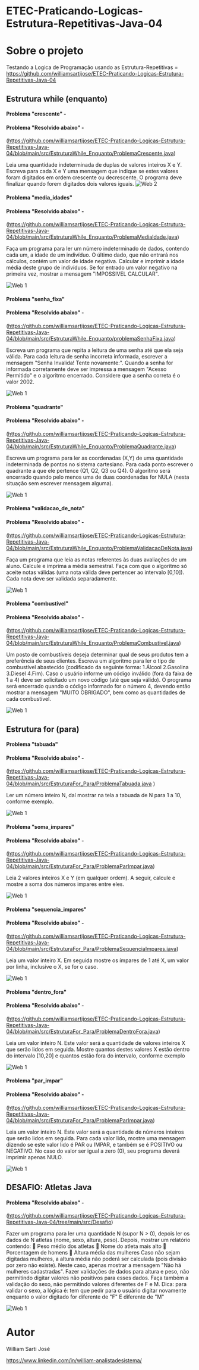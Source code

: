 # ETEC-Praticando-Logicas-Estrutura-Repetitivas-Java-04


# Sobre o projeto

Testando a Logica de Programação usando as Estrutura-Repetitivas  = https://github.com/williamsartijose/ETEC-Praticando-Logicas-Estrutura-Repetitivas-Java-04

## Estrutura while (enquanto)
#### Problema "crescente" -  
#### Problema "Resolvido abaixo" -  
(https://github.com/williamsartijose/ETEC-Praticando-Logicas-Estrutura-Repetitivas-Java-04/blob/main/src/EstruturaWhile_Enquanto/ProblemaCrescente.java)

Leia uma quantidade indeterminada de duplas de valores inteiros X e Y. Escreva para cada X e Y uma
mensagem que indique se estes valores foram digitados em ordem crescente ou decrescente. O
programa deve finalizar quando forem digitados dois valores iguais.
![Web 2](https://github.com/williamsartijose/ETEC-Praticando-Logicas-Estrutura-Repetitivas-Java-04/blob/main/1.png)

#### Problema "media_idades"
#### Problema "Resolvido abaixo" -  
(https://github.com/williamsartijose/ETEC-Praticando-Logicas-Estrutura-Repetitivas-Java-04/blob/main/src/EstruturaWhile_Enquanto/ProblemaMediaIdade.java)

Faça um programa para ler um número indeterminado de dados, contendo cada um, a idade de um
indivíduo. O último dado, que não entrará nos cálculos, contém um valor de idade negativa. Calcular
e imprimir a idade média deste grupo de indivíduos. Se for entrado um valor negativo na primeira vez,
mostrar a mensagem "IMPOSSIVEL CALCULAR".

![Web 1](https://github.com/williamsartijose/ETEC-Praticando-Logicas-Estrutura-Repetitivas-Java-04/blob/main/2.png)

#### Problema "senha_fixa"
#### Problema "Resolvido abaixo" -  
(https://github.com/williamsartijose/ETEC-Praticando-Logicas-Estrutura-Repetitivas-Java-04/blob/main/src/EstruturaWhile_Enquanto/problemaSenhaFixa.java)

Escreva um programa que repita a leitura de uma senha até que ela seja válida. Para cada leitura de
senha incorreta informada, escrever a mensagem "Senha Invalida! Tente novamente:". Quando a senha
for informada corretamente deve ser impressa a mensagem "Acesso Permitido" e o algoritmo
encerrado. Considere que a senha correta é o valor 2002.

![Web 1](https://github.com/williamsartijose/ETEC-Praticando-Logicas-Estrutura-Repetitivas-Java-04/blob/main/3.png)

#### Problema "quadrante"
#### Problema "Resolvido abaixo" -  
(https://github.com/williamsartijose/ETEC-Praticando-Logicas-Estrutura-Repetitivas-Java-04/blob/main/src/EstruturaWhile_Enquanto/ProblemaQuadrante.java)

Escreva um programa para ler as coordenadas (X,Y) de uma quantidade indeterminada de pontos no
sistema cartesiano. Para cada ponto escrever o quadrante a que ele pertence (Q1, Q2, Q3 ou Q4). O
algoritmo será encerrado quando pelo menos uma de duas coordenadas for NULA (nesta situação sem
escrever mensagem alguma).

![Web 1](https://github.com/williamsartijose/ETEC-Praticando-Logicas-Estrutura-Repetitivas-Java-04/blob/main/4.png)


#### Problema "validacao_de_nota"
#### Problema "Resolvido abaixo" -  
(https://github.com/williamsartijose/ETEC-Praticando-Logicas-Estrutura-Repetitivas-Java-04/blob/main/src/EstruturaWhile_Enquanto/ProblemaValidacaoDeNota.java)

Faça um programa que leia as notas referentes às duas avaliações de um aluno. Calcule e imprima a
média semestral. Faça com que o algoritmo só aceite notas válidas (uma nota válida deve pertencer ao
intervalo [0,10]). Cada nota deve ser validada separadamente.

![Web 1](https://github.com/williamsartijose/ETEC-Praticando-Logicas-Estrutura-Repetitivas-Java-04/blob/main/5.png)

#### Problema "combustivel"
#### Problema "Resolvido abaixo" -  
(https://github.com/williamsartijose/ETEC-Praticando-Logicas-Estrutura-Repetitivas-Java-04/blob/main/src/EstruturaWhile_Enquanto/ProblemaCombustivel.java)

Um posto de combustíveis deseja determinar qual de seus produtos tem a preferência de seus clientes.
Escreva um algoritmo para ler o tipo de combustível abastecido (codificado da seguinte forma:
1.Álcool 2.Gasolina 3.Diesel 4.Fim). Caso o usuário informe um código inválido (fora da faixa de 1 a
4) deve ser solicitado um novo código (até que seja válido). O programa será encerrado quando o
código informado for o número 4, devendo então mostrar a mensagem "MUITO OBRIGADO", bem
como as quantidades de cada combustível.

![Web 1](https://github.com/williamsartijose/ETEC-Praticando-Logicas-Estrutura-Repetitivas-Java-04/blob/main/6.png)

## Estrutura for (para) 

#### Problema "tabuada"
#### Problema "Resolvido abaixo" -  
(https://github.com/williamsartijose/ETEC-Praticando-Logicas-Estrutura-Repetitivas-Java-04/blob/main/src/EstruturaFor_Para/ProblemaTabuada.java )

Ler um número inteiro N, daí mostrar na tela a tabuada de N para 1 a 10, conforme exemplo.

![Web 1](https://github.com/williamsartijose/ETEC-Praticando-Logicas-Estrutura-Repetitivas-Java-04/blob/main/11.png)

#### Problema "soma_impares"
#### Problema "Resolvido abaixo" -  
(https://github.com/williamsartijose/ETEC-Praticando-Logicas-Estrutura-Repetitivas-Java-04/blob/main/src/EstruturaFor_Para/ProblemaParImpar.java)

Leia 2 valores inteiros X e Y (em qualquer ordem). A seguir, calcule e mostre a soma dos números
impares entre eles.

![Web 1](https://github.com/williamsartijose/ETEC-Praticando-Logicas-Estrutura-Repetitivas-Java-04/blob/main/12.png)

#### Problema "sequencia_impares"
#### Problema "Resolvido abaixo" -  
(https://github.com/williamsartijose/ETEC-Praticando-Logicas-Estrutura-Repetitivas-Java-04/blob/main/src/EstruturaFor_Para/ProblemaSequenciaImpares.java)

Leia um valor inteiro X. Em seguida mostre os ímpares de 1 até X, um valor por linha, inclusive o X,
se for o caso.


![Web 1](https://github.com/williamsartijose/ETEC-Praticando-Logicas-Estrutura-Repetitivas-Java-04/blob/main/12.png)

#### Problema "dentro_fora"
#### Problema "Resolvido abaixo" -  
(https://github.com/williamsartijose/ETEC-Praticando-Logicas-Estrutura-Repetitivas-Java-04/blob/main/src/EstruturaFor_Para/ProblemaDentroFora.java)

Leia um valor inteiro N. Este valor será a quantidade de valores inteiros X que serão lidos em seguida.
Mostre quantos destes valores X estão dentro do intervalo [10,20] e quantos estão fora do intervalo,
conforme exemplo


![Web 1](https://github.com/williamsartijose/ETEC-Praticando-Logicas-Estrutura-Repetitivas-Java-04/blob/main/144.PNG)

#### Problema "par_impar"
#### Problema "Resolvido abaixo" -  
(https://github.com/williamsartijose/ETEC-Praticando-Logicas-Estrutura-Repetitivas-Java-04/blob/main/src/EstruturaFor_Para/ProblemaParImpar.java)

Leia um valor inteiro N. Este valor será a quantidade de números inteiros que serão lidos em seguida.
Para cada valor lido, mostre uma mensagem dizendo se este valor lido é PAR ou IMPAR, e também
se é POSITIVO ou NEGATIVO. No caso do valor ser igual a zero (0), seu programa deverá imprimir
apenas NULO.


![Web 1](https://github.com/williamsartijose/ETEC-Praticando-Logicas-Estrutura-Repetitivas-Java-04/blob/main/15.png)


## DESAFIO: Atletas Java 
#### Problema "Resolvido abaixo" -  
(https://github.com/williamsartijose/ETEC-Praticando-Logicas-Estrutura-Repetitivas-Java-04/tree/main/src/Desafio)


Fazer um programa para ler uma quantidade N (supor N > 0), depois ler os dados de N atletas (nome,
sexo, altura, peso). Depois, mostrar um relatório contendo:
 Peso médio dos atletas
 Nome do atleta mais alto
 Porcentagem de homens
 Altura média das mulheres
Caso não sejam digitadas mulheres, a altura média não poderá ser calculada (pois divisão por zero não
existe). Neste caso, apenas mostrar a mensagem "Não há mulheres cadastradas".
Fazer validações de dados para altura e peso, não permitindo digitar valores não positivos para esses
dados. Faça também a validação do sexo, não permitindo valores diferentes de F e M.
Dica: para validar o sexo, a lógica é: tem que pedir para o usuário digitar novamente enquanto o valor
digitado for diferente de "F" E diferente de "M" 

![Web 1](https://github.com/williamsartijose/ETEC-Praticando-Logicas-Estrutura-Repetitivas-Java-04/blob/main/1111.png)

# Autor

William Sarti José

https://www.linkedin.com/in/william-analistadesistema/
